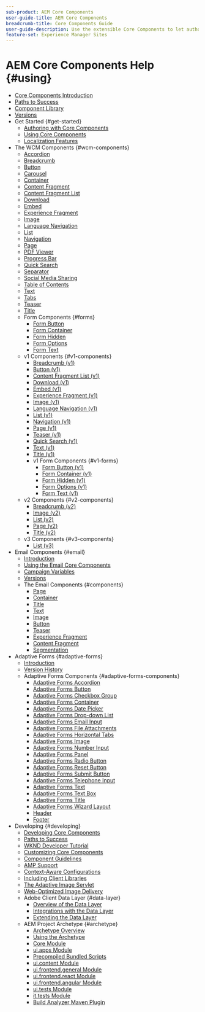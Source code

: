 ```yaml
---
sub-product: AEM Core Components
user-guide-title: AEM Core Components
breadcrumb-title: Core Components Guide
user-guide-description: Use the extensible Core Components to let authors easily create content.
feature-set: Experience Manager Sites
---
```


# AEM Core Components Help {#using}

+ [Core Components Introduction](introduction.md)
+ [Paths to Success](developing/success.md)
+ [Component Library](https://adobe.com/go/aem_cmp_library)
+ [Versions](versions.md)
+ Get Started {#get-started}
  + [Authoring with Core Components](get-started/authoring.md)
  + [Using Core Components](get-started/using.md)
  + [Localization Features](get-started/localization.md)
+ The WCM Components {#wcm-components}
  + [Accordion](components/accordion.md)
  + [Breadcrumb](components/breadcrumb.md)
  + [Button](components/button.md)
  + [Carousel](components/carousel.md)
  + [Container](components/container.md)
  + [Content Fragment](components/content-fragment-component.md)
  + [Content Fragment List](components/content-fragment-list.md)
  + [Download](components/download.md)
  + [Embed](components/embed.md)
  + [Experience Fragment](components/experience-fragment.md)
  + [Image](components/image.md)
  + [Language Navigation](components/language-navigation.md)
  + [List](components/list.md)
  + [Navigation](components/navigation.md)
  + [Page](components/page.md)
  + [PDF Viewer](components/pdf-viewer.md)
  + [Progress Bar](components/progress-bar.md)
  + [Quick Search](components/quick-search.md)
  + [Separator](components/separator.md)
  + [Social Media Sharing](components/sharing.md)  
  + [Table of Contents](components/tableofcontents.md)
  + [Text](components/text.md)
  + [Tabs](components/tabs.md)
  + [Teaser](components/teaser.md)
  + [Title](components/title.md)
  + Form Components {#forms}  
    + [Form Button](components/forms/form-button.md)
    + [Form Container](components/forms/form-container.md)
    + [Form Hidden](components/forms/form-hidden.md)
    + [Form Options](components/forms/form-options.md)
    + [Form Text](components/forms/form-text.md)
  + v1 Components {#v1-components}
    + [Breadcrumb (v1)](components/v1/breadcrumb-v1.md)
    + [Button (v1)](components/v1/button.md)
    + [Content Fragment List (v1)](components/v1/content-fragment-list.md)
    + [Download (v1)](components/v1/download.md)
    + [Embed (v1)](components/v1/embed.md)
    + [Experience Fragment (v1)](components/v1/experience-fragment.md)
    + [Image (v1)](components/v1/image-v1.md)
    + [Language Navigation (v1)](components/v1/language-navigation.md)    
    + [List (v1)](components/v1/list-v1.md)
    + [Navigation (v1)](components/v1/navigation.md)
    + [Page (v1)](components/v1/page-v1.md)
    + [Teaser (v1)](components/v1/teaser.md)
    + [Quick Search (v1)](components/v1/quick-search.md)
    + [Text (v1)](components/v1/text-v1.md)
    + [Title (v1)](components/v1/title-v1.md)
    + v1 Form Components {#v1-forms}
      + [Form Button (v1)](components/v1/form-button-v1.md)
      + [Form Container (v1)](components/v1/form-container-v1.md)
      + [Form Hidden (v1)](components/v1/form-hidden-v1.md)
      + [Form Options (v1)](components/v1/form-options-v1.md)
      + [Form Text (v1)](components/v1/form-text-v1.md)
  + v2 Components {#v2-components}
    + [Breadcrumb (v2)](components/v2/breadcrumb.md)
    + [Image (v2)](components/v2/image.md)
    + [List (v2)](components/v2/list.md)
    + [Page (v2)](components/v2/page.md)
    + [Title (v2)](components/v2/title.md)
  + v3 Components {#v3-components}
    + [List (v3)](components/v3/list.md)  
+ Email Components {#email}
  + [Introduction](/help/email/introduction.md)
  + [Using the Email Core Components](/help/email/using.md)
  + [Campaign Variables](/help/email/campaign-variables.md)
  + [Versions](/help/email/versions.md)
  + The Email Components {#components}
    + [Page](/help/email/components/page.md)
    + [Container](/help/email/components/container.md)
    + [Title](/help/email/components/title.md)
    + [Text](/help/email/components/text.md)
    + [Image](/help/email/components/image.md)
    + [Button](/help/email/components/button.md)
    + [Teaser](/help/email/components/teaser.md)
    + [Experience Fragment](/help/email/components/experience-fragment.md)
    + [Content Fragment](/help/email/components/content-fragment.md)
    + [Segmentation](/help/email/components/segmentation.md)
+ Adaptive Forms {#adaptive-forms}
  + [Introduction](/help/adaptive-forms/introduction.md)
  + [Version History](/help/adaptive-forms/version.md)
  + Adaptive Forms Components {#adaptive-forms-components}
    + [Adaptive Forms Accordion](/help/adaptive-forms/components/accordion.md)
    + [Adaptive Forms Button](/help/adaptive-forms/components/button.md)
    + [Adaptive Forms Checkbox Group](/help/adaptive-forms/components/checkbox-group.md)
    + [Adaptive Forms Container](/help/adaptive-forms/components/form-container.md)
    + [Adaptive Forms Date Picker](/help/adaptive-forms/components/date-picker.md)
    + [Adaptive Forms Drop-down List](/help/adaptive-forms/components/drop-down.md)
    + [Adaptive Forms Email Input](/help/adaptive-forms/components/email-input.md)
    + [Adaptive Forms File Attachments](/help/adaptive-forms/components/file-attachment.md)
    + [Adaptive Forms Horizontal Tabs](/help/adaptive-forms/components/horizontal-tabs.md)
    + [Adaptive Forms Image](/help/adaptive-forms/components/image.md)
    + [Adaptive Forms Number Input](/help/adaptive-forms/components/number-input.md)
    + [Adaptive Forms Panel](/help/adaptive-forms/components/panel-container.md)
    + [Adaptive Forms Radio Button](/help/adaptive-forms/components/radio-button.md)
    + [Adaptive Forms Reset Button](/help/adaptive-forms/components/reset-button.md)
    + [Adaptive Forms Submit Button](/help/adaptive-forms/components/submit-button.md)
    + [Adaptive Forms Telephone Input](/help/adaptive-forms/components/telephone-input.md)
    + [Adaptive Forms Text](/help/adaptive-forms/components/text.md)
    + [Adaptive Forms Text Box](/help/adaptive-forms/components/text-input.md)
    + [Adaptive Forms Title](/help/adaptive-forms/components/title.md)
    + [Adaptive Forms Wizard Layout](/help/adaptive-forms/components/wizard.md)
    + [Header](/help/adaptive-forms/components/header.md)
    + [Footer](/help/adaptive-forms/components/footer.md)
+ Developing {#developing}
  + [Developing Core Components](developing/overview.md)
  + [Paths to Success](https://experienceleague.adobe.com/docs/experience-manager-core-components/using/success.html)
  + [WKND Developer Tutorial](https://experienceleague.adobe.com/docs/experience-manager-learn/getting-started-wknd-tutorial-develop/overview.html)
  + [Customizing Core Components](developing/customizing.md)
  + [Component Guidelines](developing/guidelines.md)
  + [AMP Support](developing/amp.md)
  + [Context-Aware Configurations](developing/context-aware-configs.md)
  + [Including Client Libraries](developing/including-clientlibs.md)
  + [The Adaptive Image Servlet](/help/developing/adaptive-image-servlet.md)
  + [Web-Optimized Image Delivery](/help/developing/web-optimized-image-delivery.md)
  + Adobe Client Data Layer {#data-layer}
    + [Overview of the Data Layer](developing/data-layer/overview.md)
    + [Integrations with the Data Layer](developing/data-layer/integrations.md)
    + [Extending the Data Layer](developing/data-layer/extending.md)
  + AEM Project Archetype {#archetype}
    + [Archetype Overview](developing/archetype/overview.md)
    + [Using the Archetype](developing/archetype/using.md)
    + [Core Module](developing/archetype/core.md)
    + [ui.apps Module](developing/archetype/uiapps.md)
    + [Precompiled Bundled Scripts](developing/archetype/precompiled-bundled-scripts.md)
    + [ui.content Module](developing/archetype/uicontent.md)
    + [ui.frontend.general Module](developing/archetype/uifrontend.md)
    + [ui.frontend.react Module](developing/archetype/uifrontend-react.md)
    + [ui.frontend.angular Module](developing/archetype/uifrontend-angular.md)
    + [ui.tests Module](developing/archetype/uitests.md)
    + [it.tests Module](developing/archetype/ittests.md)
    + [Build Analyzer Maven Plugin](developing/archetype/build-analyzer-maven-plugin.md)

